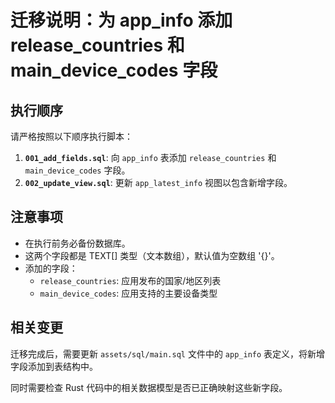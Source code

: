 # 迁移说明：为 app_info 添加 release_countries 和 main_device_codes 字段

## 执行顺序

请严格按照以下顺序执行脚本：

1.  **`001_add_fields.sql`**: 向 `app_info` 表添加 `release_countries` 和 `main_device_codes` 字段。
2.  **`002_update_view.sql`**: 更新 `app_latest_info` 视图以包含新增字段。

## 注意事项

- 在执行前务必备份数据库。
- 这两个字段都是 TEXT[] 类型（文本数组），默认值为空数组 '{}'。
- 添加的字段：
  - `release_countries`: 应用发布的国家/地区列表
  - `main_device_codes`: 应用支持的主要设备类型

## 相关变更

迁移完成后，需要更新 `assets/sql/main.sql` 文件中的 `app_info` 表定义，将新增字段添加到表结构中。

同时需要检查 Rust 代码中的相关数据模型是否已正确映射这些新字段。